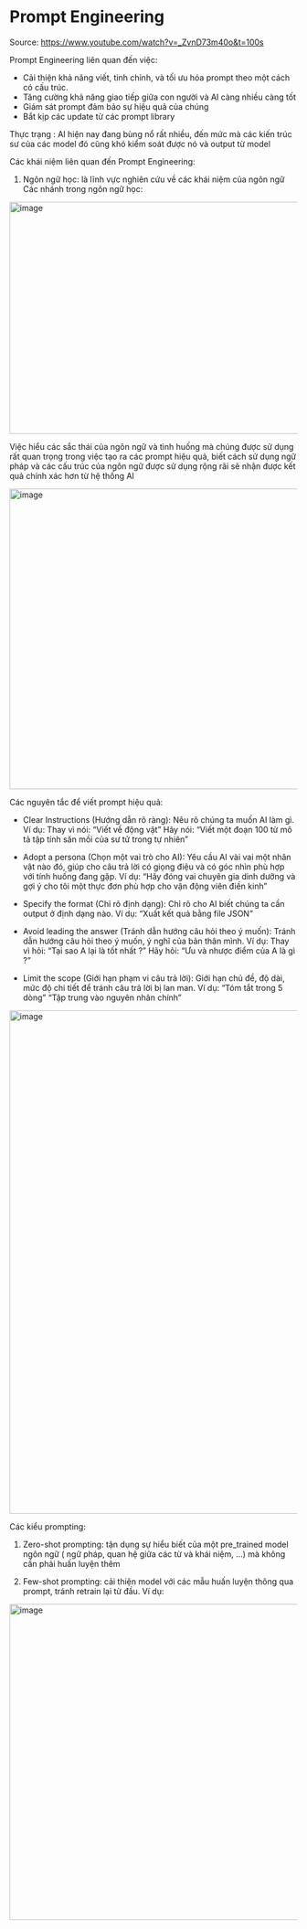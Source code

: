 # Prompt Engineering

Source: https://www.youtube.com/watch?v=_ZvnD73m40o&t=100s

Prompt Engineering liên quan đến việc:
+	 Cải thiện khả năng viết, tinh chỉnh, và tối ưu hóa prompt theo một cách có cấu trúc. 
+	 Tăng cường khả năng giao tiếp giữa con người và AI càng nhiều càng tốt
+  Giám sát prompt đảm bảo sự hiệu quả của chúng
+ Bắt kịp các update từ các prompt library

Thực trạng : AI hiện nay đang bùng nổ rất nhiều, đến mức mà các kiến trúc sư của các model đó cũng khó kiểm soát được nó và output từ model

Các khái niệm liên quan đến Prompt Engineering:
1.	Ngôn ngữ học: là lĩnh vực nghiên cứu về các khái niệm của ngôn ngữ
Các nhánh trong ngôn ngữ học:

<img width="975" height="406" alt="image" src="https://github.com/user-attachments/assets/11d5c84f-4bd3-4096-a4e7-995277277aaa" />
 
Việc hiểu các sắc thái của ngôn ngữ và tình huống mà chúng được sử dụng rất quan trọng trong việc tạo ra các prompt hiệu quả, biết cách sử dụng ngữ pháp và các cấu trúc của ngôn ngữ được sử dụng rộng rãi sẽ nhận được kết quả chính xác hơn từ hệ thống AI

<img width="975" height="526" alt="image" src="https://github.com/user-attachments/assets/cde5b693-1905-4cf1-96a5-8d252f91e19a" />

Các nguyên tắc để viết prompt hiệu quả:
+	Clear Instructions (Hướng dẫn rõ ràng):
Nêu rõ chúng ta muốn AI làm gì. Ví dụ:
Thay vì nói: “Viết về động vật”
Hãy nói: “Viết một đoạn 100 từ mô tả tập tính săn mồi của sư tử trong tự nhiên”

+	Adopt a persona (Chọn một vai trò cho AI):
Yêu cầu AI vài vai một nhân vật nào đó, giúp cho câu trả lời có giọng điệu và có góc nhìn phù hợp với tính huống đang gặp. Ví dụ:
“Hãy đóng vai chuyên gia dinh dưỡng và gợi ý cho tôi một thực đơn phù hợp cho vận động viên điền kinh”

+	Specify the format (Chỉ rõ định dạng):
Chỉ rõ cho AI biết chúng ta cần output ở định dạng nào. Ví dụ:
“Xuất kết quả bằng file JSON”

+	Avoid leading the answer (Tránh dẫn hướng câu hỏi theo ý muốn):
Tránh dẫn hướng câu hỏi theo ý muốn, ý nghĩ của bản thân mình. Ví dụ:
Thay vì hỏi: “Tại sao A lại là tốt nhất ?”
Hãy hỏi: “Ưu và nhược điểm của A là gì ?”

+	Limit the scope (Giới hạn phạm vi câu trả lời):
Giới hạn chủ đề, độ dài, mức độ chi tiết để tránh câu trả lời bị lan man. Ví dụ:
“Tóm tắt trong 5 dòng”
“Tập trung vào nguyên nhân chính”
 
<img width="975" height="881" alt="image" src="https://github.com/user-attachments/assets/68587b9a-1284-42e3-8597-18b5ed80c579" />

Các kiểu prompting:
1.	Zero-shot prompting: tận dụng sự hiểu biết của một pre_trained model ngôn ngữ ( ngữ pháp, quan hệ giữa các từ và khái niệm, …) mà không cần phải huấn luyện thêm

2.	Few-shot prompting: cải thiện model với các mẫu huấn luyện thông qua prompt, tránh retrain lại từ đầu. Ví dụ:

<img width="975" height="553" alt="image" src="https://github.com/user-attachments/assets/7e58d939-e6f6-4eab-8f45-38143a33c813" />
